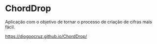 # ChordDrop

Aplicação com o objetivo de tornar o processo de criação de cifras mais fácil.

https://diogoocruz.github.io/ChordDrop/
